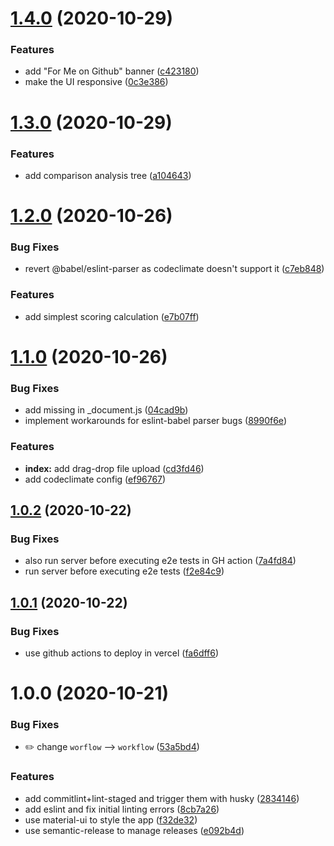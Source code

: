 # [1.4.0](https://github.com/diegopamio/json-similarity-score/compare/v1.3.0...v1.4.0) (2020-10-29)


### Features

* add "For Me on Github" banner ([c423180](https://github.com/diegopamio/json-similarity-score/commit/c423180a4f73f5ff006cf42303ef3bfb7d5fd2f5))
* make the UI responsive ([0c3e386](https://github.com/diegopamio/json-similarity-score/commit/0c3e38665e43c34d59532a32afea55d7a726bee7))

# [1.3.0](https://github.com/diegopamio/json-similarity-score/compare/v1.2.0...v1.3.0) (2020-10-29)


### Features

* add comparison analysis tree ([a104643](https://github.com/diegopamio/json-similarity-score/commit/a1046430af75fd8a11d543e71a2d704ebdc79421))

# [1.2.0](https://github.com/diegopamio/json-similarity-score/compare/v1.1.0...v1.2.0) (2020-10-26)


### Bug Fixes

* revert @babel/eslint-parser as codeclimate doesn't support it ([c7eb848](https://github.com/diegopamio/json-similarity-score/commit/c7eb8482c37e303de7bef04bbad66c367fb9fc0c))


### Features

* add simplest scoring calculation ([e7b07ff](https://github.com/diegopamio/json-similarity-score/commit/e7b07ff91a035c7235c7b6bb77335e638d28ce55))

# [1.1.0](https://github.com/diegopamio/json-similarity-score/compare/v1.0.2...v1.1.0) (2020-10-26)


### Bug Fixes

* add missing <Head /> in _document.js ([04cad9b](https://github.com/diegopamio/json-similarity-score/commit/04cad9bc4efbac60af37309b574006928879c1a0))
* implement workarounds for eslint-babel parser bugs ([8990f6e](https://github.com/diegopamio/json-similarity-score/commit/8990f6ec9c0646c4921b48770d57ed5df4368ca3))


### Features

* **index:** add drag-drop file upload ([cd3fd46](https://github.com/diegopamio/json-similarity-score/commit/cd3fd46ca5523722d7f3698cac7f6e0dc8a1a5f8))
* add codeclimate config ([ef96767](https://github.com/diegopamio/json-similarity-score/commit/ef967671eb4284ca4534f949afb0f2d5c690c253))

## [1.0.2](https://github.com/diegopamio/json-similarity-score/compare/v1.0.1...v1.0.2) (2020-10-22)


### Bug Fixes

* also run server before executing e2e tests in GH action ([7a4fd84](https://github.com/diegopamio/json-similarity-score/commit/7a4fd84b4805c471df427724304593b8a06061cf))
* run server before executing e2e tests ([f2e84c9](https://github.com/diegopamio/json-similarity-score/commit/f2e84c92a1c9ddb7ba6dec9a0dcb606e930b83ca))

## [1.0.1](https://github.com/diegopamio/json-similarity-score/compare/v1.0.0...v1.0.1) (2020-10-22)


### Bug Fixes

* use github actions to deploy in vercel ([fa6dff6](https://github.com/diegopamio/json-similarity-score/commit/fa6dff66e48e50c27192c35453d08f3857db289d))

# 1.0.0 (2020-10-21)


### Bug Fixes

* :pencil2: change `worflow` --> `workflow` ([53a5bd4](https://github.com/diegopamio/json-similarity-score/commit/53a5bd41da873404c2dc9864ae78578ccd94bf8d))


### Features

* add commitlint+lint-staged and trigger them with husky ([2834146](https://github.com/diegopamio/json-similarity-score/commit/28341461e09bff3ac16550dcd7f95a2d28bfceae))
* add eslint and fix initial linting errors ([8cb7a26](https://github.com/diegopamio/json-similarity-score/commit/8cb7a26828e2dc3535f65b1f9e478bdd57efe931))
* use material-ui to style the app ([f32de32](https://github.com/diegopamio/json-similarity-score/commit/f32de326d9b78f7f0fb44ea19930425b82ed000b))
* use semantic-release to manage releases ([e092b4d](https://github.com/diegopamio/json-similarity-score/commit/e092b4d2ca7db16955e4d9456cdfcaa2dcc34b31))
